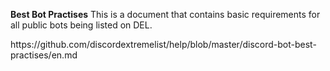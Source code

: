 **Best Bot Practises**
This is a document that contains basic requirements for all public bots being listed on DEL.

https\://github.com/discordextremelist/help/blob/master/discord-bot-best-practises/en.md
